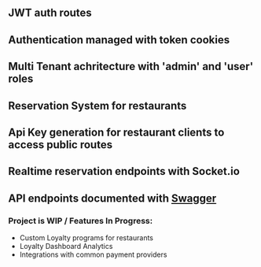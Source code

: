 ## JWT auth routes
## Authentication managed with token cookies
## Multi Tenant achritecture with 'admin' and 'user' roles
## Reservation System for restaurants
## Api Key generation for restaurant clients to access public routes
## Realtime reservation endpoints with Socket.io
## API endpoints documented with [Swagger](https://restaurant-saas-api-84ed2ff50b77.herokuapp.com/)

### Project is WIP / Features In Progress:

- Custom Loyalty programs for restaurants
- Loyalty Dashboard Analytics
- Integrations with common payment providers

